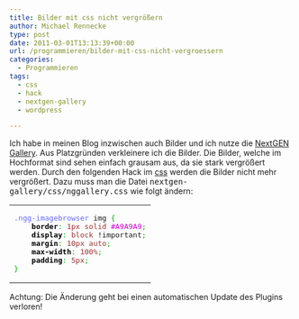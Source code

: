 ```yaml
---
title: Bilder mit css nicht vergrößern
author: Michael Rennecke
type: post
date: 2011-03-01T13:13:39+00:00
url: /programmieren/bilder-mit-css-nicht-vergroessern
categories:
  - Programmieren
tags:
  - css
  - hack
  - nextgen-gallery
  - wordpress

---
```

Ich habe in meinen Blog inzwischen auch Bilder und ich nutze die [NextGEN Gallery][1]. Aus Platzgründen verkleinere ich die Bilder. Die Bilder, welche im Hochformat sind sehen einfach grausam aus, da sie stark vergrößert werden. Durch den folgenden Hack im [css][2] werden die Bilder nicht mehr vergrößert. Dazu muss man die Datei <tt>nextgen-gallery/css/nggallery.css</tt> wie folgt ändern:

<div class="wp_syntax">
  <table>
    <tr>
      <td class="code">
        <pre class="css" style="font-family:monospace;"><span style="color: #6666ff;">.ngg-imagebrowser</span> img <span style="color: #00AA00;">&#123;</span>
    <span style="color: #000000; font-weight: bold;">border</span><span style="color: #00AA00;">:</span> <span style="color: #933;">1px</span> <span style="color: #993333;">solid</span> <span style="color: #cc00cc;">#A9A9A9</span><span style="color: #00AA00;">;</span>
    <span style="color: #000000; font-weight: bold;">display</span><span style="color: #00AA00;">:</span> <span style="color: #993333;">block</span> !important<span style="color: #00AA00;">;</span>
    <span style="color: #000000; font-weight: bold;">margin</span><span style="color: #00AA00;">:</span> <span style="color: #933;">10px</span> <span style="color: #993333;">auto</span><span style="color: #00AA00;">;</span>
    <span style="color: #000000; font-weight: bold;">max-width</span><span style="color: #00AA00;">:</span> <span style="color: #933;">100%</span><span style="color: #00AA00;">;</span>
    <span style="color: #000000; font-weight: bold;">padding</span><span style="color: #00AA00;">:</span> <span style="color: #933;">5px</span><span style="color: #00AA00;">;</span>
<span style="color: #00AA00;">&#125;</span></pre>
      </td>
    </tr>
  </table>
</div>

Achtung: Die Änderung geht bei einen automatischen Update des Plugins verloren!

 [1]: http://nextgen-gallery.com/
 [2]: http://www.w3.org/TR/2002/WD-CSS21-20020802/